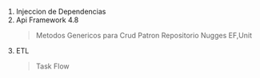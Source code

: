 1. Injeccion de Dependencias
2. Api Framework 4.8
   >Metodos Genericos para Crud
   >Patron Repositorio
   >Nugges EF,Unit
3. ETL
   >Task Flow

